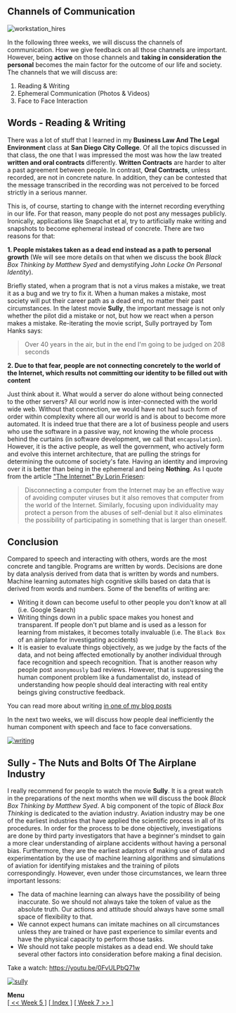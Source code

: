 ## Channels of Communication
![workstation_hires](https://cloud.githubusercontent.com/assets/12673581/18409759/9197e0d2-7782-11e6-8cc1-e9b28ca65772.jpg)

In the following three weeks, we will discuss the channels of communication. How we give feedback on all those channels are important. However, being **active** on those channels and **taking in consideration the personal** becomes the main factor for the outcome of our life and society. The channels that we will discuss are:

1. Reading & Writing
2. Ephemeral Communication (Photos & Videos)
3. Face to Face Interaction

## Words - Reading & Writing

There was a lot of stuff that I learned in my **Business Law And The Legal Environment** class at **San Diego City College**. Of all the topics discussed in that class, the one that I was impressed the most was how the law treated **written and oral contracts** differently. **Written Contracts** are harder to alter a past agreement between people. In contrast, **Oral Contracts**, unless recorded, are not in concrete nature. In addition, they can be contested that the message transcribed in the recording was not perceived to be forced strictly in a serious manner.

This is, of course, starting to change with the internet recording everything in our life. For that reason, many people do not post any messages publicly. Ironically, applications like Snapchat et al, try to artificially make writing and snapshots to become ephemeral instead of concrete. There are two reasons for that:

**1. People mistakes taken as a dead end instead as a path to personal growth** (We will see more details on that when we discuss the book *Black Box Thinking by Matthew Syed* and demystifying *John Locke On Personal Identity*).

Briefly stated, when a program that is not a virus makes a mistake, we treat it as a bug and we try to fix it. When a human makes a mistake, most society will put their career path as a dead end, no matter their past circumstances. In the latest movie **Sully**, the important message is not only whether the pilot did a mistake or not, but how we react when a person makes a mistake. Re-iterating the movie script, Sully portrayed by Tom Hanks says:

> Over 40 years in the air, but in the end I'm going to be judged on 208 seconds

**2. Due to that fear, people are not connecting concretely to the world of the Internet, which results not committing our identity to be filled out with content**

Just think about it. What would a server do alone without being connected to the other servers? All our world now is inter-connected with the world wide web. Without that connection, we would have not had such form of order within complexity where all our world is and is about to become more automated. It is indeed true that there are a lot of business people and users who use the software in a passive way, not knowing the whole process behind the curtains (in software development, we call that `encapsulation`). However, it is the active people, as well the government, who actively form and evolve this internet architecture, that are pulling the strings for determining the outcome of society's fate. Having an identity and improving over it is better than being in the ephemeral and being **Nothing**. As I quote from the article ["The Internet" By Lorin Friesen](http://www.mentalsymmetry.com/internet.php):

> Disconnecting a computer from the Internet may be an effective way of avoiding computer viruses but it also removes that computer from the world of the Internet. Similarly, focusing upon individuality may protect a person from the abuses of self-denial but it also eliminates the possibility of participating in something that is larger than oneself.

## Conclusion

Compared to speech and interacting with others, words are the most concrete and tangible. Programs are written by words. Decisions are done by data analysis derived from data that is written by words and numbers. Machine learning automates high cognitive skills based on data that is derived from words and numbers. Some of the benefits of writing are:
* Writing it down can become useful to other people you don't know at all (i.e. Google Search)
* Writing things down in a public space makes you honest and transparent. If people don't put blame and is used as a lesson for learning from mistakes, it becomes totally invaluable (i.e. The `Black Box` of an airplane for investigating accidents)
* It is easier to evaluate things objectively, as we judge by the facts of the data, and not being affected emotionally by another individual through face recognition and speech recognition. That is another reason why people post `anonymously` bad reviews. However, that is suppressing the human component problem like a fundamentalist do, instead of understanding how people should deal interacting with real entity beings giving constructive feedback.

You can read more about writing [in one of my blog posts](https://softwaredeveloperlife.blogspot.sg/2014/04/why-writing-is-more-important-than.html)

In the next two weeks, we will discuss how people deal inefficiently the human component with speech and face to face conversations.

[![writing](https://cloud.githubusercontent.com/assets/12673581/18410123/b450847c-778b-11e6-893a-594bcbc4000e.png)](https://softwaredeveloperlife.blogspot.sg/2014/04/why-writing-is-more-important-than.html)

## Sully - The Nuts and Bolts Of The Airplane Industry

I really recommend for people to watch the movie **Sully**. It is a great watch in the preparations of the next months when we will discuss the book *Black Box Thinking by Matthew Syed*. A big component of the topic of *Black Box Thinking* is dedicated to the aviation industry. Aviation industry may be one of the earliest industries that have applied the scientific process in all of its procedures. In order for the process to be done objectively, investigations are done by third party investigators that have a beginner's mindset to gain a more clear understanding of airplane accidents without having a personal bias. Furthermore, they are the earliest adaptors of making use of data and experimentation by the use of machine learning algorithms and simulations of aviation for identifying mistakes and the training of pilots correspondingly. However, even under those circumstances, we learn three important lessons:
* The data of machine learning can always have the possibility of being inaccurate. So we should not always take the token of value as the absolute truth. Our actions and attitude should always have some small space of flexibility to that. 
* We cannot expect humans can imitate machines on all circumstances unless they are trained or have past experience to similar events and have the physical capacity to perform those tasks. 
* We should not take people mistakes as a dead end. We should take several other factors into consideration before making a final decision.

Take a watch: https://youtu.be/0FvULPbQ71w

[![sully](https://cloud.githubusercontent.com/assets/12673581/18410103/11beb2d8-778b-11e6-8c8e-725eb2783b55.png)](https://youtu.be/0FvULPbQ71w)

**Menu**<br> [\[ << Week 5 \]](https://github.com/softdevlife/contributed_articles/blob/master/selfdevboostermentalmaptour/week5.md) [\[ Index \]](https://github.com/softdevlife/contributed_articles/blob/master/selfdevboostermentalmaptour/README.md) [\[ Week 7 >> \]](https://github.com/softdevlife/contributed_articles/blob/master/selfdevboostermentalmaptour/week7.md)
